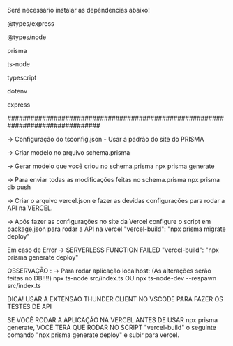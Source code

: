 Será necessário instalar as depêndencias abaixo!

@types/express


@types/node


prisma


ts-node


typescript


dotenv


express

################################################################################


-> Configuração do tsconfig.json - Usar a padrão do site do PRISMA

-> Criar modelo no arquivo schema.prisma

-> Gerar modelo que você criou no schema.prisma
npx prisma generate

-> Para enviar todas as modificações feitas no schema.prisma
npx prisma db push

-> Criar o arquivo vercel.json e fazer as devidas configurações para rodar
a API na VERCEL.

-> Após fazer as configurações no site da Vercel
configure o script em package.json para rodar a API na vercel
 "vercel-build": "npx prisma migrate deploy"

 Em caso de Error -> SERVERLESS FUNCTION FAILED
  "vercel-build": "npx prisma generate deploy"


OBSERVAÇÃO :
-> Para rodar aplicação localhost: (As alterações serão feitas no DB!!!!)
npx ts-node src/index.ts OU npx ts-node-dev --respawn src/index.ts

DICA! USAR A EXTENSAO THUNDER CLIENT NO VSCODE
PARA FAZER OS TESTES DE API

SE VOCÊ RODAR A APLICAÇÃO NA VERCEL ANTES DE USAR npx prisma generate,
VOCÊ TERÁ QUE RODAR NO SCRIPT "vercel-build" o seguinte comando "npx prisma generate deploy"
e subir para vercel.
